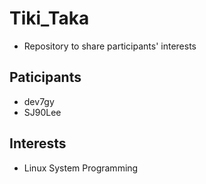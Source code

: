 # Tiki_Taka
-  Repository to share participants' interests

## Paticipants
- dev7gy
- SJ90Lee

## Interests
- Linux System Programming
